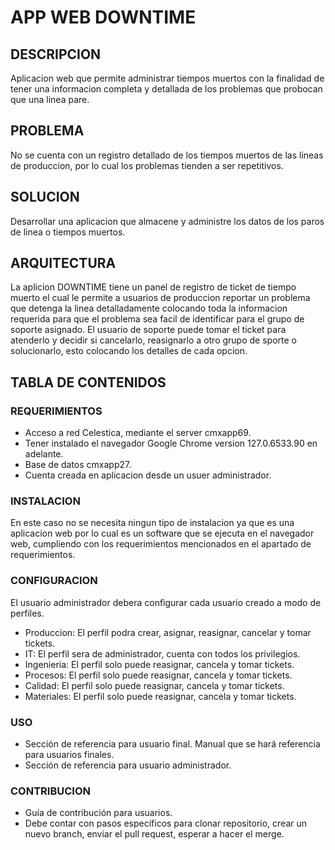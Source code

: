 # APP WEB DOWNTIME

## DESCRIPCION

Aplicacion web que permite administrar tiempos muertos con la finalidad de tener una informacion completa y detallada de los problemas que probocan que una linea pare.

## PROBLEMA

No se cuenta con un registro detallado de los tiempos muertos de las lineas de produccion, por lo cual los problemas tienden a ser repetitivos.

## SOLUCION

Desarrollar una aplicacion que almacene y administre los datos de los paros de linea o tiempos muertos.

## ARQUITECTURA

La aplicion DOWNTIME tiene un panel de registro de ticket de tiempo muerto el cual le permite a usuarios de produccion reportar un problema que detenga la linea detalladamente colocando toda la informacion requerida para que el problema sea facil de identificar para el grupo de soporte asignado. El usuario de soporte puede tomar el ticket para atenderlo y decidir si cancelarlo, reasignarlo a otro grupo de sporte o solucionarlo, esto colocando los detalles de cada opcion.


## TABLA DE CONTENIDOS



### REQUERIMIENTOS
- Acceso a red Celestica, mediante el server cmxapp69.
- Tener instalado el navegador Google Chrome version 127.0.6533.90 en adelante.
- Base de datos cmxapp27.
- Cuenta creada en aplicacion desde un usuer administrador.

### INSTALACION
En este caso no se necesita ningun tipo de instalacion ya que es una aplicacion web por lo cual es un software que se ejecuta en el navegador web, cumpliendo con los requerimientos mencionados en el apartado de requerimientos.

### CONFIGURACION
El usuario administrador debera configurar cada usuario creado a modo de perfiles.
- Produccion: El perfil podra crear, asignar, reasignar, cancelar y tomar tickets.
- IT: El perfil sera de administrador, cuenta con todos los privilegios.
- Ingenieria: El perfil solo puede reasignar, cancela y tomar tickets.
- Procesos: El perfil solo puede reasignar, cancela y tomar tickets.
- Calidad: El perfil solo puede reasignar, cancela y tomar tickets.
- Materiales: El perfil solo puede reasignar, cancela y tomar tickets.

### USO
- Sección de referencia para usuario final. Manual que se hará referencia para usuarios finales.
- Sección de referencia para usuario administrador.

### CONTRIBUCION
- Guía de contribución para usuarios.
- Debe contar con pasos específicos para clonar repositorio, crear un nuevo branch, enviar el pull request, esperar a hacer el merge.
